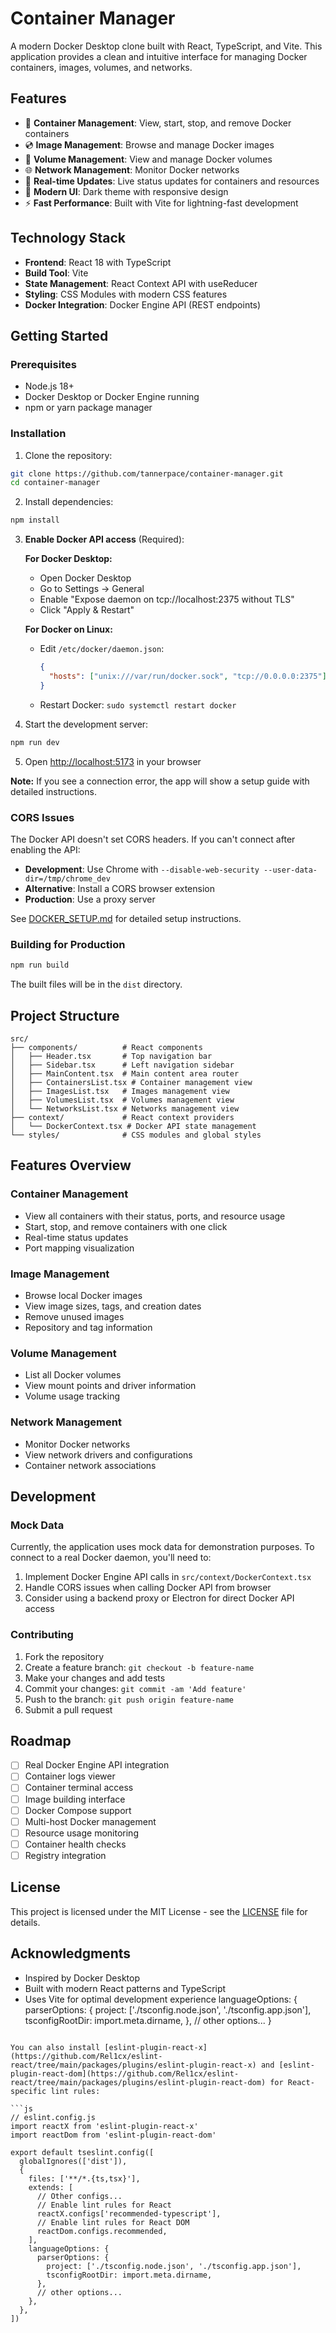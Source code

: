 # Container Manager

A modern Docker Desktop clone built with React, TypeScript, and Vite. This application provides a clean and intuitive interface for managing Docker containers, images, volumes, and networks.

## Features

- 🐳 **Container Management**: View, start, stop, and remove Docker containers
- 💿 **Image Management**: Browse and manage Docker images
- 💾 **Volume Management**: View and manage Docker volumes
- 🌐 **Network Management**: Monitor Docker networks
- 🔄 **Real-time Updates**: Live status updates for containers and resources
- 🎨 **Modern UI**: Dark theme with responsive design
- ⚡ **Fast Performance**: Built with Vite for lightning-fast development

## Technology Stack

- **Frontend**: React 18 with TypeScript
- **Build Tool**: Vite
- **State Management**: React Context API with useReducer
- **Styling**: CSS Modules with modern CSS features
- **Docker Integration**: Docker Engine API (REST endpoints)

## Getting Started

### Prerequisites

- Node.js 18+
- Docker Desktop or Docker Engine running
- npm or yarn package manager

### Installation

1. Clone the repository:

```bash
git clone https://github.com/tannerpace/container-manager.git
cd container-manager
```

2. Install dependencies:

```bash
npm install
```

3. **Enable Docker API access** (Required):

   **For Docker Desktop:**

   - Open Docker Desktop
   - Go to Settings → General
   - Enable "Expose daemon on tcp://localhost:2375 without TLS"
   - Click "Apply & Restart"

   **For Docker on Linux:**

   - Edit `/etc/docker/daemon.json`:
     ```json
     {
       "hosts": ["unix:///var/run/docker.sock", "tcp://0.0.0.0:2375"]
     }
     ```
   - Restart Docker: `sudo systemctl restart docker`

4. Start the development server:

```bash
npm run dev
```

5. Open [http://localhost:5173](http://localhost:5173) in your browser

**Note:** If you see a connection error, the app will show a setup guide with detailed instructions.

### CORS Issues

The Docker API doesn't set CORS headers. If you can't connect after enabling the API:

- **Development**: Use Chrome with `--disable-web-security --user-data-dir=/tmp/chrome_dev`
- **Alternative**: Install a CORS browser extension
- **Production**: Use a proxy server

See [DOCKER_SETUP.md](DOCKER_SETUP.md) for detailed setup instructions.

### Building for Production

```bash
npm run build
```

The built files will be in the `dist` directory.

## Project Structure

```
src/
├── components/          # React components
│   ├── Header.tsx       # Top navigation bar
│   ├── Sidebar.tsx      # Left navigation sidebar
│   ├── MainContent.tsx  # Main content area router
│   ├── ContainersList.tsx # Container management view
│   ├── ImagesList.tsx   # Images management view
│   ├── VolumesList.tsx  # Volumes management view
│   └── NetworksList.tsx # Networks management view
├── context/             # React context providers
│   └── DockerContext.tsx # Docker API state management
└── styles/              # CSS modules and global styles
```

## Features Overview

### Container Management

- View all containers with their status, ports, and resource usage
- Start, stop, and remove containers with one click
- Real-time status updates
- Port mapping visualization

### Image Management

- Browse local Docker images
- View image sizes, tags, and creation dates
- Remove unused images
- Repository and tag information

### Volume Management

- List all Docker volumes
- View mount points and driver information
- Volume usage tracking

### Network Management

- Monitor Docker networks
- View network drivers and configurations
- Container network associations

## Development

### Mock Data

Currently, the application uses mock data for demonstration purposes. To connect to a real Docker daemon, you'll need to:

1. Implement Docker Engine API calls in `src/context/DockerContext.tsx`
2. Handle CORS issues when calling Docker API from browser
3. Consider using a backend proxy or Electron for direct Docker API access

### Contributing

1. Fork the repository
2. Create a feature branch: `git checkout -b feature-name`
3. Make your changes and add tests
4. Commit your changes: `git commit -am 'Add feature'`
5. Push to the branch: `git push origin feature-name`
6. Submit a pull request

## Roadmap

- [ ] Real Docker Engine API integration
- [ ] Container logs viewer
- [ ] Container terminal access
- [ ] Image building interface
- [ ] Docker Compose support
- [ ] Multi-host Docker management
- [ ] Resource usage monitoring
- [ ] Container health checks
- [ ] Registry integration

## License

This project is licensed under the MIT License - see the [LICENSE](LICENSE) file for details.

## Acknowledgments

- Inspired by Docker Desktop
- Built with modern React patterns and TypeScript
- Uses Vite for optimal development experience
  languageOptions: {
  parserOptions: {
  project: ['./tsconfig.node.json', './tsconfig.app.json'],
  tsconfigRootDir: import.meta.dirname,
  },
  // other options...
  }

````

You can also install [eslint-plugin-react-x](https://github.com/Rel1cx/eslint-react/tree/main/packages/plugins/eslint-plugin-react-x) and [eslint-plugin-react-dom](https://github.com/Rel1cx/eslint-react/tree/main/packages/plugins/eslint-plugin-react-dom) for React-specific lint rules:

```js
// eslint.config.js
import reactX from 'eslint-plugin-react-x'
import reactDom from 'eslint-plugin-react-dom'

export default tseslint.config([
  globalIgnores(['dist']),
  {
    files: ['**/*.{ts,tsx}'],
    extends: [
      // Other configs...
      // Enable lint rules for React
      reactX.configs['recommended-typescript'],
      // Enable lint rules for React DOM
      reactDom.configs.recommended,
    ],
    languageOptions: {
      parserOptions: {
        project: ['./tsconfig.node.json', './tsconfig.app.json'],
        tsconfigRootDir: import.meta.dirname,
      },
      // other options...
    },
  },
])
````
